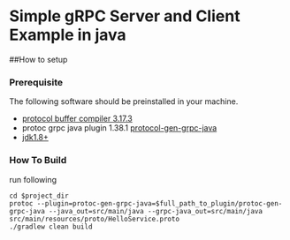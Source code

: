 # Simple gRPC Server and Client Example in java

##How to setup
### Prerequisite
The following software should be preinstalled in your machine.
* [protocol buffer compiler 3.17.3](https://github.com/protocolbuffers/protobuf/releases)
* protoc grpc java plugin 1.38.1 [protocol-gen-grpc-java](https://github.com/grpc/grpc-java/tree/master/compiler)  
* [jdk1.8+](https://openjdk.java.net/install/)

### How To Build
run following
```shell
cd $project_dir
protoc --plugin=protoc-gen-grpc-java=$full_path_to_plugin/protoc-gen-grpc-java --java_out=src/main/java --grpc-java_out=src/main/java src/main/resources/proto/HelloService.proto
./gradlew clean build
```